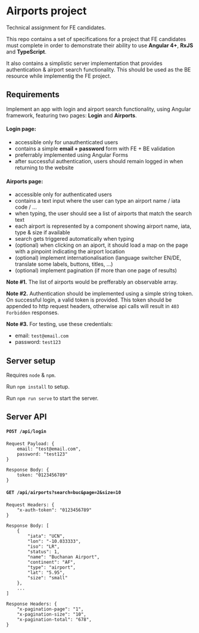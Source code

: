 # Airports project

Technical assignment for FE candidates.

This repo contains a set of specifications for a project that FE candidates must complete in order to demonstrate their ability to use **Angular 4+**, **RxJS** and **TypeScript**.

It also contains a simplistic server implementation that provides authentication & airport search functionality. This should be used as the BE resource while implementig the FE project.

## Requirements

Implement an app with login and airport search functionality, using Angular framework, featuring two pages: **Login** and **Airports**.

#### Login page:

- accessible only for unauthenticated users
- contains a simple **email + password** form with FE + BE validation
- preferrably implemented using Angular Forms
- after successful authentication, users should remain logged in when returning to the website

#### Airports page:

- accessible only for authenticated users 
- contains a text input where the user can type an airport name / iata code / ...
- when typing, the user should see a list of airports that match the search text
- each airport is represented by a component showing airport name, iata, type & size if available
- search gets triggered automatically when typing
- (optional) when clicking on an aiport, it should load a map on the page with a pinpoint indicating the airport location
- (optional) implement internationalisation (language switcher EN/DE, translate some labels, buttons, titles, ...)
- (optional) implement pagination (if more than one page of results)
 
**Note #1.** The list of airports would be prefferably an observable array.

**Note #2.** Authentication should be implemented using a simple string token. On successful login, a valid token is provided. This token should be appended to http request headers, otherwise api calls will result in `403 Forbidden` responses.

**Note #3.** For testing, use these credentials:

- email: `test@email.com`
- password: `test123`

## Server setup

Requires `node` & `npm`.

Run `npm install` to setup.

Run `npm run serve` to start the server.


## Server API

#### `POST /api/login`
```
Request Payload: {
	email: "test@email.com",
	password: "test123"
}

Response Body: {
	token: "0123456789"
}
```


#### `GET /api/airports?search=buc&page=2&size=10`
```
Request Headers: {
	"x-auth-token": "0123456789"
}

Response Body: [
    {
        "iata": "UCN",
        "lon": "-10.033333",
        "iso": "LR",
        "status": 1,
        "name": "Buchanan Airport",
        "continent": "AF",
        "type": "airport",
        "lat": "5.95",
        "size": "small"
    },
    ...
]

Response Headers: {
	"x-pagination-page": "1",	
	"x-pagination-size": "10",
	"x-pagination-total": "678",	
}
```